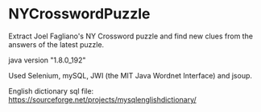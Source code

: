# NYCrosswordPuzzle

Extract Joel Fagliano's NY Crossword puzzle and find new clues from the answers of the latest puzzle.

java version "1.8.0_192"

Used Selenium, mySQL, JWI (the MIT Java Wordnet Interface) and jsoup.

English dictionary sql file: https://sourceforge.net/projects/mysqlenglishdictionary/
